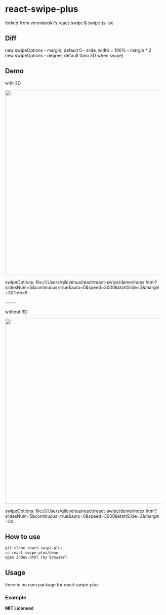 # react-swipe-plus

forked from voronianski's react-swipe & swipe-js-iso

## Diff
new swipeOptions - margin, default 0 - slide_width = 100% - margin * 2
new swipeOptions - degree, default 0(no 3D when swipe)

## Demo

with 3D
<p>
<img src="https://github.com/qilovehua/react-swipe-plus/blob/master/demo/swipe-3d.gif" width="600" />
<p>
swipeOptions:
file:///Users/qilovehua/react/react-swipe/demo/index.html?slidesNum=5&continuous=true&auto=0&speed=3000&startSlide=3&margin=30&degree=9

====

without 3D
<p>
<img src="https://github.com/qilovehua/react-swipe-plus/blob/master/demo/swipe-no-3d.gif" width="600" />
</p>
swipeOptions:
file:///Users/qilovehua/react/react-swipe/demo/index.html?slidesNum=5&continuous=true&auto=0&speed=3000&startSlide=3&margin=30


## How to use

```bash
git clone react-swipe-plus
cd react-swipe-plus/demo
open index.html (by browser)
```

## Usage
there is no npm package for react-swipe-plus

### Example


**MIT Licensed**
